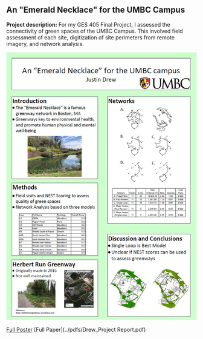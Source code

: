 ## An "Emerald Necklace" for the UMBC Campus

**Project description:** For my GES 405 Final Project, I assessed the connectivity of green spaces of the UMBC Campus. This involved field assessment of each site, digitization of site perimeters from remote imagery, and network analysis.

<img src="../images/Poster_Sshot.jpg?raw=true"/>

[Full Poster](../pdfs/Drew_Poster.pdf)
[Full Paper](../pdfs/Drew_Project Report.pdf)
